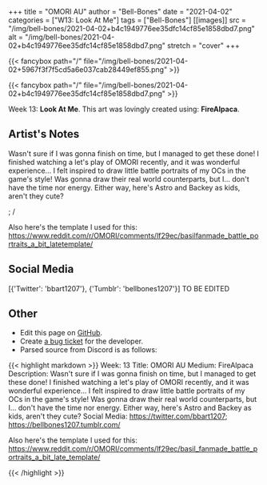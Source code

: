 +++
title =       "OMORI AU"
author =      "Bell-Bones"
date =        "2021-04-02"
categories =  ["W13: Look At Me"]
tags =        ["Bell-Bones"]
[[images]]
                      src = "/img/bell-bones/2021-04-02+b4c1949776ee35dfc14cf85e1858dbd7.png"
                      alt = "/img/bell-bones/2021-04-02+b4c1949776ee35dfc14cf85e1858dbd7.png"
                      stretch = "cover"
+++


{{< fancybox path="/" file="/img/bell-bones/2021-04-02+5967f3f7f5cd5a6e037cab28449ef855.png" >}}

{{< fancybox path="/" file="/img/bell-bones/2021-04-02+b4c1949776ee35dfc14cf85e1858dbd7.png" >}}


Week 13: **Look At Me**. This art was lovingly created using: **FireAlpaca**.

## Artist's Notes

Wasn't sure if I was gonna finish on time, but I managed to get these done! I finished watching a let's play of OMORI recently, and it was wonderful experience... I felt inspired to draw little battle portraits of my OCs in the game's style! Was gonna draw their real world counterparts, but I... don't have the time nor energy. Either way, here's Astro and Backey as kids, aren't they cute?

; /

Also here's the template I used for this: https://www.reddit.com/r/OMORI/comments/lf29ec/basilfanmade_battle_portraits_a_bit_latetemplate/

## Social Media

[{'Twitter': 'bbart1207'}, {'Tumblr': 'bellbones1207'}] TO BE EDITED

## Other

- Edit this page on [GitHub](https://github.com/teaminkling/web-refresh/edit/main/blog/content/blog/bell-bones-week-13-335d.md).
- Create [a bug ticket](https://github.com/teaminkling/web-refresh/issues/new?assignees=&labels=bug&template=problem-report.md&title=) for the developer.
- Parsed source from Discord is as follows:

{{< highlight markdown >}}
Week: 13
Title: OMORI AU
Medium: FireAlpaca
Description: Wasn't sure if I was gonna finish on time, but I managed to get these done! I finished watching a let's play of OMORI recently, and it was wonderful experience... I felt inspired to draw little battle portraits of my OCs in the game's style! Was gonna draw their real world counterparts, but I... don't have the time nor energy. Either way, here's Astro and Backey as kids, aren't they cute?
Social Media: https://twitter.com/bbart1207; https://bellbones1207.tumblr.com/

Also here's the template I used for this: https://www.reddit.com/r/OMORI/comments/lf29ec/basil_fanmade_battle_portraits_a_bit_late_template/


{{< /highlight >}}